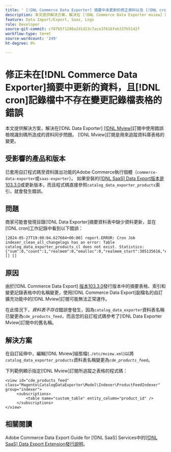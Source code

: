 ```yaml
---
title: ' [!DNL Commerce Data Exporter] 摘要中未更新的修正資料以及 [!DNL cron] 記錄檔中changelog資料表的錯誤不存在'
description: 本文提供解決方案，解決在 [!DNL Commerce Data Exporter mview] 訂閱中使用錯誤檢視識別碼所導致的資料同步問題。
feature: Data Import/Export, Saas, Logs
role: Developer
source-git-commit: cf87b5f1280a2d1d23c7ace37616feb337b5142f
workflow-type: tm+mt
source-wordcount: '249'
ht-degree: 0%

---
```


# 修正未在[!DNL Commerce Data Exporter]摘要中更新的資料，且[!DNL cron]記錄檔中不存在變更記錄檔表格的錯誤

本文提供解決方案，解決在[!DNL Data Exporter] [[!DNL Mview]](https://developer.adobe.com/commerce/php/development/components/indexing/#mview)訂閱中使用錯誤檢視識別碼所造成的資料同步問題。 [!DNL Mview]訂閱是用來追蹤資料庫表格的變更。

## 受影響的產品和版本

已套用自訂程式碼至資料匯出功能的Adobe Commerce執行個體（`commerce-data-exporter`或`saas-exporter`）。 如果安裝的[[!DNL SaaS] Data Export版本是103.3.0](https://experienceleague.adobe.com/en/docs/commerce-merchant-services/saas-data-export/release-notes#release-6)或更新版本，而且程式碼直接參照`catalog_data_exporter_products`索引，就會發生錯誤。

## 問題

商家可能會發現目錄[!DNL Data Exporter]摘要資料表中缺少資料更新，並在[!DNL cron]工作記錄中看到以下錯誤：

```
[2024-05-27T19:00:04.627604+00:00] report.ERROR: Cron Job indexer_clean_all_changelogs has an error: Table catalog_data_exporter_products_cl does not exist. Statistics: {"sum":0,"count":1,"realmem":0,"emalloc":0,"realmem_start":305135616,"emalloc_start":283210384} [] [] 
```

## 原因

由於[!DNL Commerce Data Export] [版本103.3.0](https://experienceleague.adobe.com/en/docs/commerce-merchant-services/saas-data-export/release-notes#release-9)發行版本中的摘要表格、索引和變更記錄表格中的名稱變更，使用[!DNL Commerce Data Export]副檔名的自訂擴充功能中的[!DNL Mview]訂閱可能無法正常運作。

在此情況下，*資料表不存在*&#x200B;錯誤會發生，因為`catalog_data_exporter`資料表名稱已變更為`cde_products_feed`，而且您的自訂程式碼參考了[!DNL Data Exporter Mview]訂閱中的舊名稱。

## 解決方案

在自訂延伸中，編輯[!DNL Mview]組態檔(```./etc/mview.xml```)以將`catalog_data_exporter_products`資料表名稱變更為&#x200B;*`cde_products_feed`*。

下列範例顯示指定[!DNL Mview]訂閱所追蹤之表格的程式碼：

```
<view id="cde_products_feed" class="Magento\CatalogDataExporter\Model\Indexer\ProductFeedIndexer" group="indexer">
     <subscriptions>
         <table name="custom_table" entity_column="product_id" />
     </subscriptions>
</view>
```

## 相關閱讀

Adobe Commerce Data Export Guide for [!DNL SaaS] Services中的[[!DNL SaaS]  Data Export Extension發行說明](https://experienceleague.adobe.com/en/docs/commerce-merchant-services/saas-data-export/release-notes)。
